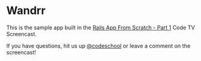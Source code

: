 # Wandrr

This is the sample app built in the [Rails App From Scratch - Part 1][1] Code TV Screencast. 

If you have questions, hit us up [@codeschool][2] or leave a comment on the screencast!

[1]: http://www.codeschool.com/code_tv/rails-app-from-scratch-part-1
[2]: https://twitter.com/codeschool
